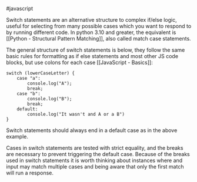 #javascript 

Switch statements are an alternative structure to complex if/else logic, useful for selecting from many possible cases which you want to respond to by running different code. In python 3.10 and greater, the equivalent is [[Python - Structural Pattern Matching]], also called match case statements.

The general structure of switch statements is below, they follow the same basic rules for formatting as if else statements and most other JS code blocks, but use colons for each case [[JavaScript - Basics]]:
```
switch (lowerCaseLetter) {
	case "a":
		console.log("A");
		break;
	case "b":
		console.log("B");
		break;
	default:
		console.log("It wasn't and A or a B")
}
```
Switch statements should always end in a default case  as in the above example.

Cases in switch statements are tested with strict equality, and the breaks are necessary to prevent triggering the default case. Because of the breaks used in switch statements it is worth thinking about instances where and input may match multiple cases and being aware that only the first match will run a response.